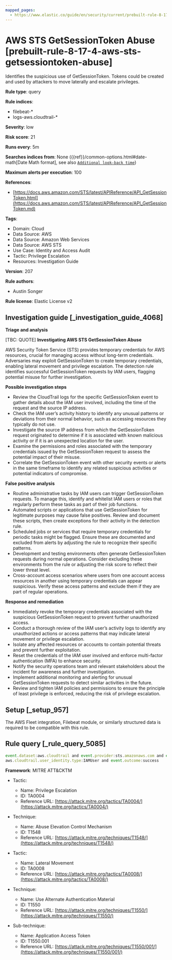 ```yaml
---
mapped_pages:
  - https://www.elastic.co/guide/en/security/current/prebuilt-rule-8-17-4-aws-sts-getsessiontoken-abuse.html
---
```


# AWS STS GetSessionToken Abuse [prebuilt-rule-8-17-4-aws-sts-getsessiontoken-abuse]

Identifies the suspicious use of GetSessionToken. Tokens could be created and used by attackers to move laterally and escalate privileges.

**Rule type**: query

**Rule indices**:

* filebeat-*
* logs-aws.cloudtrail-*

**Severity**: low

**Risk score**: 21

**Runs every**: 5m

**Searches indices from**: None ({{ref}}/common-options.html#date-math[Date Math format], see also [`Additional look-back time`](docs-content://solutions/security/detect-and-alert/create-detection-rule.md#rule-schedule))

**Maximum alerts per execution**: 100

**References**:

* [https://docs.aws.amazon.com/STS/latest/APIReference/API_GetSessionToken.html](https://docs.aws.amazon.com/STS/latest/APIReference/API_GetSessionToken.md)

**Tags**:

* Domain: Cloud
* Data Source: AWS
* Data Source: Amazon Web Services
* Data Source: AWS STS
* Use Case: Identity and Access Audit
* Tactic: Privilege Escalation
* Resources: Investigation Guide

**Version**: 207

**Rule authors**:

* Austin Songer

**Rule license**: Elastic License v2

## Investigation guide [_investigation_guide_4068]

**Triage and analysis**

[TBC: QUOTE]
**Investigating AWS STS GetSessionToken Abuse**

AWS Security Token Service (STS) provides temporary credentials for AWS resources, crucial for managing access without long-term credentials. Adversaries may exploit GetSessionToken to create temporary credentials, enabling lateral movement and privilege escalation. The detection rule identifies successful GetSessionToken requests by IAM users, flagging potential misuse for further investigation.

**Possible investigation steps**

* Review the CloudTrail logs for the specific GetSessionToken event to gather details about the IAM user involved, including the time of the request and the source IP address.
* Check the IAM user’s activity history to identify any unusual patterns or deviations from their normal behavior, such as accessing resources they typically do not use.
* Investigate the source IP address from which the GetSessionToken request originated to determine if it is associated with known malicious activity or if it is an unexpected location for the user.
* Examine the permissions and roles associated with the temporary credentials issued by the GetSessionToken request to assess the potential impact of their misuse.
* Correlate the GetSessionToken event with other security events or alerts in the same timeframe to identify any related suspicious activities or potential indicators of compromise.

**False positive analysis**

* Routine administrative tasks by IAM users can trigger GetSessionToken requests. To manage this, identify and whitelist IAM users or roles that regularly perform these tasks as part of their job functions.
* Automated scripts or applications that use GetSessionToken for legitimate purposes may cause false positives. Review and document these scripts, then create exceptions for their activity in the detection rule.
* Scheduled jobs or services that require temporary credentials for periodic tasks might be flagged. Ensure these are documented and excluded from alerts by adjusting the rule to recognize their specific patterns.
* Development and testing environments often generate GetSessionToken requests during normal operations. Consider excluding these environments from the rule or adjusting the risk score to reflect their lower threat level.
* Cross-account access scenarios where users from one account access resources in another using temporary credentials can appear suspicious. Verify these access patterns and exclude them if they are part of regular operations.

**Response and remediation**

* Immediately revoke the temporary credentials associated with the suspicious GetSessionToken request to prevent further unauthorized access.
* Conduct a thorough review of the IAM user’s activity logs to identify any unauthorized actions or access patterns that may indicate lateral movement or privilege escalation.
* Isolate any affected resources or accounts to contain potential threats and prevent further exploitation.
* Reset the credentials of the IAM user involved and enforce multi-factor authentication (MFA) to enhance security.
* Notify the security operations team and relevant stakeholders about the incident for awareness and further investigation.
* Implement additional monitoring and alerting for unusual GetSessionToken requests to detect similar activities in the future.
* Review and tighten IAM policies and permissions to ensure the principle of least privilege is enforced, reducing the risk of privilege escalation.


## Setup [_setup_957]

The AWS Fleet integration, Filebeat module, or similarly structured data is required to be compatible with this rule.


## Rule query [_rule_query_5085]

```js
event.dataset:aws.cloudtrail and event.provider:sts.amazonaws.com and event.action:GetSessionToken and
aws.cloudtrail.user_identity.type:IAMUser and event.outcome:success
```

**Framework**: MITRE ATT&CKTM

* Tactic:

    * Name: Privilege Escalation
    * ID: TA0004
    * Reference URL: [https://attack.mitre.org/tactics/TA0004/](https://attack.mitre.org/tactics/TA0004/)

* Technique:

    * Name: Abuse Elevation Control Mechanism
    * ID: T1548
    * Reference URL: [https://attack.mitre.org/techniques/T1548/](https://attack.mitre.org/techniques/T1548/)

* Tactic:

    * Name: Lateral Movement
    * ID: TA0008
    * Reference URL: [https://attack.mitre.org/tactics/TA0008/](https://attack.mitre.org/tactics/TA0008/)

* Technique:

    * Name: Use Alternate Authentication Material
    * ID: T1550
    * Reference URL: [https://attack.mitre.org/techniques/T1550/](https://attack.mitre.org/techniques/T1550/)

* Sub-technique:

    * Name: Application Access Token
    * ID: T1550.001
    * Reference URL: [https://attack.mitre.org/techniques/T1550/001/](https://attack.mitre.org/techniques/T1550/001/)



